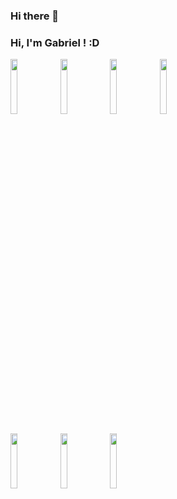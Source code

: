 ### Hi there 👋
### Hi, I'm Gabriel ! :D

 <p>
  <code><img width="15%" src="https://www.vectorlogo.zone/logos/javascript/javascript-ar21.svg"></code>
  <code><img width="15%" src="https://www.vectorlogo.zone/logos/mysql/mysql-ar21.svg"></code>
  <code><img width="15%" src="https://www.vectorlogo.zone/logos/postgresql/postgresql-ar21.svg"></code>
  <code><img width="15%" src="https://www.vectorlogo.zone/logos/getbootstrap/getbootstrap-ar21.svg"></code>
  <br />
  
  <code><img width="15%" src="https://www.vectorlogo.zone/logos/w3_html5/w3_html5-ar21.svg" ></code>
  <code><img width="15%" src="https://www.vectorlogo.zone/logos/php/php-ar21.svg" ></code>
   <code><img width="15%" src="https://raw.githubusercontent.com/gilbarbara/logos/febeadf1e00d13280605d6f571cea949713963f8/logos/css-3.svg" ></code>
  
  <br />
  
  
 </p>

<!--
**gabrielferreira0/gabrielferreira0** is a ✨ _special_ ✨ repository because its `README.md` (this file) appears on your GitHub profile.



Teste 
About me
Teste
-->
